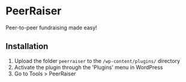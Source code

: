# PeerRaiser
Peer-to-peer fundraising made easy!

## Installation

1. Upload the folder `peerraiser` to the `/wp-content/plugins/` directory
2. Activate the plugin through the 'Plugins' menu in WordPress
3. Go to Tools > PeerRaiser
